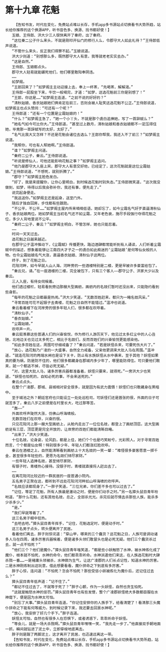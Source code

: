 # 第十九章 花魁
        【告知书友，时代在变化，免费站点难以长存，手机app多书源站点切换看书大势所趋，站长给你推荐的这个换源APP，听书音色多、换源、找书都好使！】
       玉娘、王侍郎、洪大少三人很快离开了秦府，出了秦府。
       “这位秦二公子什么来头，不就是刚叩开仙门的修行人么，令郡守大人如此礼待？”王侍郎低声说道。
       “不管什么来头，反正我们得罪不起。”玉娘说道。
       洪大少则道：“别想那么多，既然郡守大人有意，我等就老老实实去办。”
       “这是自然。”
       王侍郎、玉娘都点头。
       郡守大人轻易就能碾死他们，他们哪里敢阳奉阴违。
       ……
       如梦阁。
       “王郎回来了？”如梦阁主主动迎接上去，奉上一杯茶，“先喝茶，解解渴。”
       王侍郎一屁股坐下来，牛饮一般喝完，才道：“如梦，这选花魁前三你是别想了！”
       “王郎，你这是……”如梦阁主连道，“之前不说的好好的？”
       “清秋姑娘、香衣姑娘她们俩肯定在前三，否则会被人耻笑这选花魁不公正。”王侍郎说道，如梦阁主也点头赞同：“可还有一个呢？”
       王侍郎道：“还有一个位置是尘霜姑娘的！”
       “什么？”如梦阁主急了，“她一个小丫头，不就是那个虞白追捧她，写了一首辞赋么？”
       “她名气如今可比你大。”王侍郎道，“甚至过上数月，清秋姑娘和香衣姑娘都不一定压得住她，毕竟那一首辞赋写的太好，太好了。”
       “名气比我大又怎样？不还是花魁会诸位去选么？王郎你帮我，我还入不了前三？”如梦阁主说道。
       “我帮你，可也有人帮她啊。”王侍郎道。
       “谁？”如梦阁主问道。
       “秦府二公子，秦云。”王侍郎说道。
       “听说是修仙人，可他还能影响花魁之事？”如梦阁主追问。
       “他乃是郡守大人座上宾，郡守大人有意交好他，已经定了，这次花魁就是这位尘霜姑娘。”王侍郎说道，“不想死，就别折腾了。”
       “郡守？”如梦阁主脸色发白。
       “好了，我是来提醒你，让你心里明白，到时候选花魁时别失态。”王侍郎微笑道，“这次我没做到，如梦，待得以后我会弥补你，我还有事，便先走了。”
       说完起身便走。
       “我送送你。”如梦阁主还是起身，送至门外。
       随后才独自回房，步伐都有些踉跄。
       “不公平，不公平……”如梦阁主屋内传来喃喃低语，她却忘了，如今尘霜名气好歹直逼清秋仙子、香衣姑娘两位。她如梦阁主当初名气还不如尘霜，又年老色衰，施尽手段强行夺得花魁之位，多少人背地里说不公平。
       “秦府二公子，秦云？”如梦阁主明白，不管怎样，她也只能忍着。
       ……
       时间一天天过去。
       选花魁之日越来越近。
       在郡守公子温冲推动下，《尘霜赋》传播更快，路边酒肆都常能听到有人诵读，人们听着尘霜赋中的描述，想象着能够让江南四大才子之一的虞白如此痴迷的‘尘霜姑娘’是何等仙女般的人物。也令尘霜姑娘名气大涨，直逼香衣姑娘、清秋仙子这两位。
       终于，到了花魁之日。
       花阳河畔，如今早就人山人海，河畔旁的一些酒楼特别是二楼，更是早被许多豪富给包了。
       “秦云兄，请。”在一座酒楼的二楼，完全被包下，只有三个客人——郡守公子、洪家大少以及秦云。
       三人入座，有侍女伺候着。
       他们透过楼栏，轻易看到旁边那艘大型画舫，画舫内的名妓们暂时还没出来，只能隐约看到些身影。
       “每年的花魁之日都最是热闹。”洪大少笑道，“无数百姓赶来，都只为一睹名妓风采。”
       “寻常百姓可花不起银子去青楼，花魁之日自然不能错过。”温冲也说道。
       秦云看着楼下在河岸旁的很多年轻人们，很多都在欢呼着。
       “清秋仙子。”
       “香衣姑娘。”
       “尘霜姑娘。”
       欢呼声一片。
       秦云挺羡慕这些普通人们的兴奋愉悦，作为修行人游历天下，他见过太多红尘中的人心丑陋，北地边关也见过太多死亡，相比于名妓们，反而百姓们的兴奋愉悦更能感染他。
       “如此多百姓在这，周围可仔细戒备了？”秦云问道，“若是妖怪杀来，可要死伤大片了。”
       “放心，选花魁乃广凌的一大盛事，自然全力戒备，父亲他更调来大批人马在周围。”温冲道，“就连花阳河的两端水闸也是设下关卡，防止有水族妖怪从水中袭来，至于其他？妖怪如果真的要为祸，防是防不住的，他们很多都藏身在郡城内多少年了，哪里能防得住。可只要他们敢来，就一个都逃不掉，尽皆必死无疑。”
       “对，这里大批人马，诸多厉害兵器都准备着，妖怪只要来，就得死。”一旁洪大少也笑道，“妖怪也怕死的，自知必死的事，不会来送死的。”
       秦云点点头。
       在整个广凌郡，郡城、县城相对安全很多，就是因为有武力震慑！妖怪们也只敢藏身在黑暗中。
       至于城池之外？朝廷官府也只能设立一处处巡检司，可妖怪们还是嚣张的很，外面的日子可就苦多了，秦云八岁之前便是在村里长大，吃过那等苦。
       “轰——”
       外面欢呼声陡然大涨，仿佛山呼海啸般。
       无数百姓们在欢呼，兴奋的很。
       只见花阳河上那一艘大型画舫上，从舱内走出了一位位名妓，都登上了画舫顶层。这大型画舫足有三层，顶层更是完全开放的，让岸旁的百姓们都能清晰目睹。
       “出来了。”洪大少笑道。
       十位名妓，论身姿，论风韵，都是上佳，她们个个也是巧笑盼兮，光彩照人。对于寻常百姓而言，个个都是仙女啊！特别很多少年、年轻人们都涨红脸欢呼。
       秦云在酒楼之上，自然能清晰看到画舫上十大名妓的一笑一颦：“难怪很多豪客愿意一掷千金，甚至很多年轻些的，更愿为名妓们倾尽家财。”
       一些年轻人追捧名妓，甚至倾尽家财。
       有银子时，青楼热心接待。没银子时，青楼就直接将人赶出去了。
       ……
       在离花阳河比较近的一群民居的一座普通小院内。
       五名男子正聚在这，都听到不远处花阳河河畔如山呼海啸的欢呼声。
       “名妓应该都现身了。”一胖子笑道，“三位兄弟，你们差不多也可以过去了。”
       “记住，等定了花魁，所有人族最是激动之时，便是你们动手之时。”另一名獐头鼠目青年吩咐道，“那什么花魁，还有其他名妓，总之，全部杀光光。杀完后就尽情去杀那些人族，能杀多少杀多少。”
       “是。”
       “我们早就等着了。”
       这三名男子眼中狂热。
       “去吧去吧。”獐头鼠目青年挥手，“记住，花魁选定时，便是动手时。”
       这三名男子点头，转头便离开了民居。
       看着他们离去，胖子则惊诧道：“穿山甲，哪来的三个蠢货？这花魁之日，人族可是调动诸多人马在四周，诸多厉害兵器候着，便是诸多头领们敢冒头也是必死无疑。他们三个蠢货杀过去，就一点不怕死？”
       “他们三个？他们是魔仆。”獐头鼠目青年嗤笑道，“都是些小妖触怒了水神，被水神炼化成了魔仆，根本就不怕死，水神的命令，他们都乖乖听命。水神派遣他们来这，在人族选花魁时大肆杀戮一番……一是褚庸头领被杀，水神颇为生气，让这广凌郡的人们长点记性，知道水神的厉害。二是水神刚炼制出这玩意，借此想要看看，魔仆拼命之下到底有多厉害。”
       胖子心惊，连问道：“不怕死？怎会不怕死？那些受惩小妖被炼化为魔仆后，还记住过去么？”
       獐头鼠目青年低声道：“记不住了。”
       “都记不住过去了，不就等于死了？”胖子心颤，作为一头妖怪，自然也贪生怕死。
       “这就是触怒水神的惩罚。”獐头鼠目青年也有些发憷，整个广凌郡妖怪绝大多数都臣服在水神麾下，便是因为水神太可怕。
       “别忘了大事。”獐头鼠目青年连道，“你记住安排你的人族手下，给看清楚了！看清那三头魔仆拼命之下能有何等威力，到时候记录下来，我还要去回禀水神呢。”
       “放心，我安排了好几个手下。”胖子连道。
       妖怪太可怕，自然也有很多人在恐惧下，或者诱惑下，乖乖听命于妖怪。
       “等会儿，就是一场大杀戮啊。”獐头鼠目青年嘿嘿一笑，“我先走一步了。”他直接双手朝地面一抓，瞬间就钻进了泥土中，立即穿梭地底离去。
       胖子则是踹了两脚泥土，这才离开了民居，也迅速远离这一带。
       【告知书友，时代在变化，免费站点难以长存，手机app多书源站点切换看书大势所趋，站长给你推荐的这个换源APP，听书音色多、换源、找书都好使！】